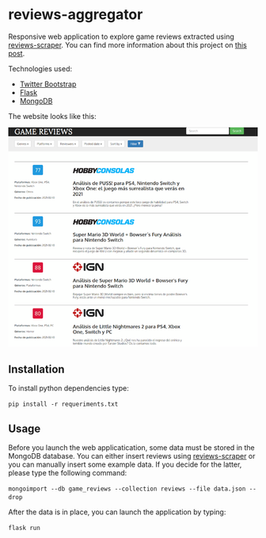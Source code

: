 # reviews-aggregator

Responsive web application to explore game reviews extracted using [reviews-scraper](https://github.com/dagaji/reviews-scraper).
You can find more information about this project on [this post](https://dagaji.netlify.app/p/building-a-website-to-display-the-scraped-data/).

Technologies used:
* [Twitter Bootstrap](https://getbootstrap.com)
* [Flask](https://flask.palletsprojects.com)
* [MongoDB](https://www.mongodb.com/)

The website looks like this:

![Website screenshot](https://raw.githubusercontent.com/dagaji/reviews-aggregator/master/docs/images/screenshot.png)

## Installation

To install python dependencies type: 

`pip install -r requeriments.txt`

## Usage

Before you launch the web applicatication, some data must be stored in the MongoDB database. You can either insert reviews
using [reviews-scraper](https://github.com/dagaji/reviews-scraper) or you can manually insert some example data. If you decide for the latter,
please type the following command:

`mongoimport --db game_reviews --collection reviews --file data.json --drop`

After the data is in place, you can launch the application by typing:

`flask run`
